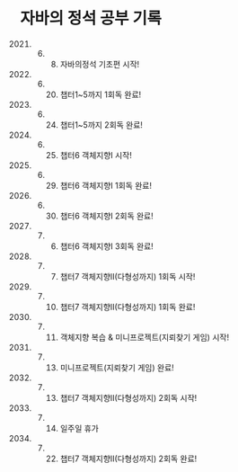 # 자바의 정석 공부 기록
2021. 06. 08. 자바의정석 기초편 시작!
2021. 06. 20. 챕터1~5까지 1회독 완료!
2021. 06. 24. 챕터1~5까지 2회독 완료!

2021. 06. 25. 챕터6 객체지향I 시작!
2021. 06. 29. 챕터6 객체지향I 1회독 완료!
2021. 06. 30. 챕터6 객체지향I 2회독 완료!
2021. 07. 06. 챕터6 객체지향I 3회독 완료!

2021. 07. 07. 챕터7 객체지향II(다형성까지) 1회독 시작!
2021. 07. 10. 챕터7 객체지향II(다형성까지) 1회독 완료!
2021. 07. 11. 객체지향 복습 & 미니프로젝트(지뢰찾기 게임) 시작!
2021. 07. 13. 미니프로젝트(지뢰찾기 게임) 완료!
2021. 07. 13. 챕터7 객체지향II(다형성까지) 2회독 시작!
2021. 07. 14. 일주일 휴가
2021. 07. 22. 챕터7 객체지향II(다형성까지) 2회독 완료!
